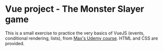 # Vue project - The Monster Slayer game

This is a small exercise to practice the very basics of VueJS (events, conditional rendering, lists), from [Max's Udemy course](https://www.udemy.com/vuejs-2-the-complete-guide/).
HTML and CSS are provided.

